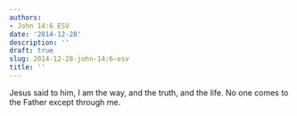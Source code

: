 ```yaml
---
authors:
- John 14:6 ESV
date: '2014-12-28'
description: ''
draft: true
slug: 2014-12-28-john-14:6-esv
title: ''
---
```

Jesus said to him, I am the way, and the truth, and the life. No one comes to the Father except through me.



